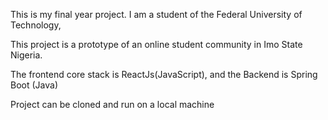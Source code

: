 This is my final year project. 
I am a student of the Federal University of Technology, 
 
This project is a prototype of an online student community in Imo State Nigeria.

The frontend core stack is ReactJs(JavaScript), and the Backend is Spring Boot (Java)

Project can be cloned and run on a local machine
